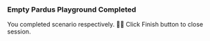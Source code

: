 ### Empty Pardus Playground Completed  
  
You completed scenario respectively. 👏🏻
Click Finish button to close session.  
